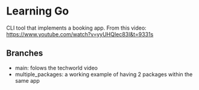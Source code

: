 # Learning Go

CLI tool that implements a booking app. From this video: https://www.youtube.com/watch?v=yyUHQIec83I&t=9331s

## Branches
- main: folows the techworld video
- multiple_packages: a working example of having 2 packages within the same app
